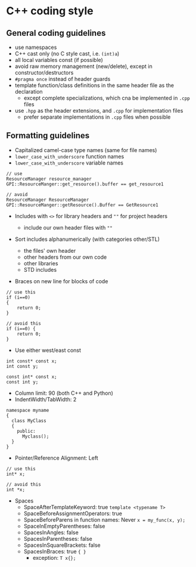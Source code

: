 
# C++ coding style 

## General coding guidelines
* use namespaces
* C++ cast only (no C style cast, i.e. `(int)a`)
* all local variables const (if possible)
* avoid raw memory management (new/delete), except in constructor/destructors
* `#pragma once` instead of header guards
* template function/class definitions in the same header file as the declaration
    - except complete specializations, which cna be implemented in `.cpp` files
* use `.hpp` as the header extensions, and `.cpp` for implementation files 
    - prefer separate implementations in `.cpp` files when possible

## Formatting guidelines
* Capitalized camel-case type names (same for file names)
* `lower_case_with_underscore` function names
* `lower_case_with_underscore` variable names
```
// use
ResourceManager resource_manager
GPI::ResourceManger::get_resource().buffer == get_resource1

// avoid
ResourceManager ResourceManager
GPI::ResourceManger::getResource().Buffer == GetResource1
```

* Includes with `<>` for library headers and `""` for project headers
    * include our own header files with `""`
* Sort includes alphanumerically (with categories other/STL)
    * the files' own header
    * other headers from our own code
    * other libraries
    * STD includes

* Braces on new line for blocks of code 
```
// use this
if (i==0)
{
    return 0;
}

// avoid this
if (i==0) {
    return 0;
}
```

* Use either west/east const
```
int const* const x;
int const y;

const int* const x;
const int y;
```

* Column limit: 90 (both C++ and Python)
* IndentWidth/TabWidth: 2
```
namespace myname
{
  class MyClass
  {
    public:
      Myclass();
  }
}
```

* Pointer/Reference Alignment: Left
```
// use this
int* x;

// avoid this
int *x;
```

* Spaces
    * SpaceAfterTemplateKeyword: true
        `template <typename T>`
    * SpaceBeforeAssignmentOperators: true
    * SpaceBeforeParens in function names: Never
         `x = my_func(x, y);`
    * SpaceInEmptyParentheses: false
    * SpacesInAngles:  false
    * SpacesInParentheses: false
    * SpacesInSquareBrackets: false
    * SpacesInBraces: true `{ }`
         * exception: `T x{};`


